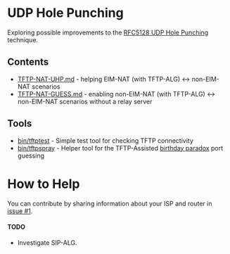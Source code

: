 # UDP Hole Punching

Exploring possible improvements to the [RFC5128 UDP Hole Punching](https://www.rfc-editor.org/rfc/rfc5128.html#section-3.3) technique.

## Contents

- [TFTP-NAT-UHP.md](/TFTP-NAT-UHP.md) - helping EIM-NAT (with TFTP-ALG) &lt;-&gt; non-EIM-NAT scenarios
- [TFTP-NAT-GUESS.md](/TFTP-NAT-GUESS.md) - enabling non-EIM-NAT (with TFTP-ALG) &lt;-&gt; non-EIM-NAT scenarios without a relay server

## Tools

- [bin/tftptest](/bin/tftptest) - Simple test tool for checking TFTP connectivity
- [bin/tftpspray](/bin/tftpspray) - Helper tool for the TFTP-Assisted [birthday paradox](https://en.wikipedia.org/wiki/Birthday_problem) port guessing

# How to Help

You can contribute by sharing information about your ISP and router in [issue #1](https://github.com/kupson/udp-hole-punching/issues/1).

#### TODO

- Investigate SIP-ALG.
